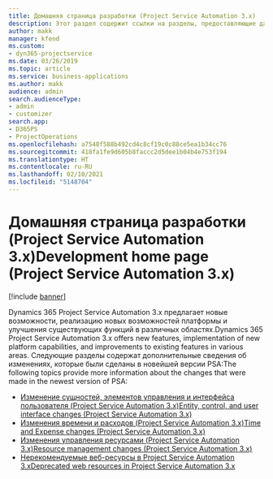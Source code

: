 ```yaml
---
title: Домашняя страница разработки (Project Service Automation 3.x)
description: Этот раздел содержит ссылки на разделы, предоставляющие данные разработки для Dynamics 365 Project Service Automation (PSA) версии 3.x.
author: makk
manager: kfend
ms.custom:
- dyn365-projectservice
ms.date: 03/26/2019
ms.topic: article
ms.service: business-applications
ms.author: makk
audience: admin
search.audienceType:
- admin
- customizer
search.app:
- D365PS
- ProjectOperations
ms.openlocfilehash: a7548f588b492cd4c8cf19c0c88ce5ea1b34cc76
ms.sourcegitcommit: 418fa1fe9d605b8faccc2d5dee1b04b4e753f194
ms.translationtype: HT
ms.contentlocale: ru-RU
ms.lasthandoff: 02/10/2021
ms.locfileid: "5148704"
---
```

# <a name="development-home-page-project-service-automation-3x"></a><span data-ttu-id="40d06-103">Домашняя страница разработки (Project Service Automation 3.x)</span><span class="sxs-lookup"><span data-stu-id="40d06-103">Development home page (Project Service Automation 3.x)</span></span>

[!include [banner](../../includes/psa-now-project-operations.md)]

<span data-ttu-id="40d06-104">Dynamics 365 Project Service Automation 3.x предлагает новые возможности, реализацию новых возможностей платформы и улучшения существующих функций в различных областях.</span><span class="sxs-lookup"><span data-stu-id="40d06-104">Dynamics 365 Project Service Automation 3.x offers new features, implementation of new platform capabilities, and improvements to existing features in various areas.</span></span> <span data-ttu-id="40d06-105">Следующие разделы содержат дополнительные сведения об изменениях, которые были сделаны в новейшей версии PSA:</span><span class="sxs-lookup"><span data-stu-id="40d06-105">The following topics provide more information about the changes that were made in the newest version of PSA:</span></span>

- [<span data-ttu-id="40d06-106">Изменение сущностей, элементов управления и интерфейса пользователя (Project Service Automation 3.x)</span><span class="sxs-lookup"><span data-stu-id="40d06-106">Entity, control, and user interface changes (Project Service Automation 3.x)</span></span>](../developer-guides/entity-changes-v3.x.md)
- [<span data-ttu-id="40d06-107">Изменения времени и расходов (Project Service Automation 3.x)</span><span class="sxs-lookup"><span data-stu-id="40d06-107">Time and Expense changes (Project Service Automation 3.x)</span></span>](../developer-guides/time-expense-changes-v3.x.md)
- [<span data-ttu-id="40d06-108">Изменения управления ресурсами (Project Service Automation 3.x)</span><span class="sxs-lookup"><span data-stu-id="40d06-108">Resource management changes (Project Service Automation 3.x)</span></span>](../developer-guides/resource-management-changes-v3.x.md)
- [<span data-ttu-id="40d06-109">Нерекомендуемые веб-ресурсы в Project Service Automation 3.x</span><span class="sxs-lookup"><span data-stu-id="40d06-109">Deprecated web resources in Project Service Automation 3.x</span></span>](../developer-guides/web-resources-deprecated-v3.x.md)
